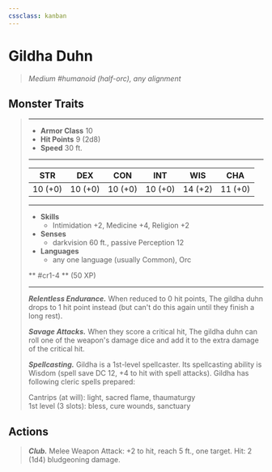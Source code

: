 ```yaml
---
cssclass: kanban
---
```


# Gildha Duhn
>*Medium #humanoid (half-orc), any alignment*
## Monster Traits
>___
>- **Armor Class** 10
>- **Hit Points** 9 (2d8)
>- **Speed** 30 ft.
>___
>|STR|DEX|CON|INT|WIS|CHA|
>|:---:|:---:|:---:|:---:|:---:|:---:|
>|10 (+0)|10 (+0)|10 (+0)|10 (+0)|14 (+2)|11 (+0)|
>___
>- **Skills**
>	 - Intimidation +2, Medicine +4, Religion +2
>- **Senses**
>	 - darkvision 60 ft., passive Perception 12
>- **Languages**
>	 - any one language (usually Common), Orc
>
> ** #cr1-4 ** (50 XP)
>___
>***Relentless Endurance.*** When reduced to 0 hit points, The gildha duhn drops to 1 hit point instead (but can't do this again until they finish a long rest).  
>
>***Savage Attacks.*** When they score a critical hit, The gildha duhn can roll one of the weapon's damage dice and add it to the extra damage of the critical hit.  
>
>***Spellcasting.*** Gildha is a 1st-level spellcaster. Its spellcasting ability is Wisdom (spell save DC 12, +4 to hit with spell attacks). Gildha has following cleric spells prepared:  
>
>Cantrips (at will): light, sacred flame, thaumaturgy  
>1st level (3 slots): bless, cure wounds, sanctuary  
>
## Actions
>***Club.*** Melee Weapon Attack: +2 to hit, reach 5 ft., one target. Hit: 2 (1d4) bludgeoning damage.